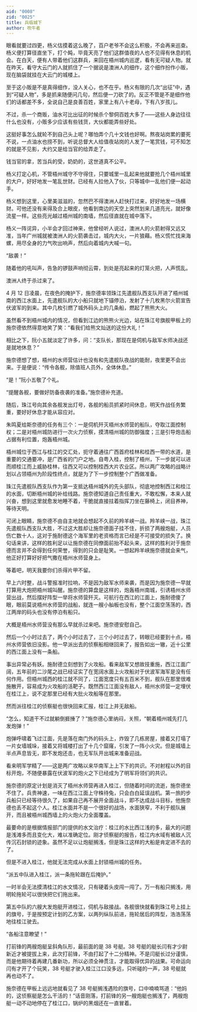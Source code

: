```yaml
---
aid: "0008"
zid: "0025"
title: 兵临城下
author: 吹牛者
---
```


眼看就要过四更，杨义估摸着这么晚了，百户老爷不会这么积极，不会再来巡查。杨义便打算径直坐下，打个盹，毕竟天亮了他们这群值夜的人也不见得有休息的机会。在白天，便有人带着他们这群兵，来回在梧州城内巡逻，看有无可疑人物。就在昨天，看守大云门的人就抓住了一个据说是澳洲人的细作，这个细作扮作小贩，现在脑袋就挂在大云门的城楼上。

至于这小贩是不是真得细作，没人关心，也不在乎。杨义有限的几次“出征”中，遇到“可疑人物”，多是抓来随便问几句，然后便一刀砍了的。反正不管是不是细作他们的话都差不多，全说自己是良善百姓，家里上有八十老母，下有八岁孩儿。

不过，杀一个商贩，油水可比出征的时候杀个黎侗百姓大多了――这些人身边往往什么也没有，小贩多少应该有些钱货，大伙都能弄些好处。

这挺好事怎么就轮不到自己头上呢？哪怕弄个几十文钱也好啊。熬夜站岗累的要死不说，一点油水也捞不到，听说总督大人给值夜站岗的人发了一笔赏钱，可不知怎的就是不见影，大约又是给当官的给弄走了。

钱当官的拿，苦当兵的受，奶奶的，这世道真不公平。

杨义打定心机，不管梧州城守不守得住，只要城里一乱起来他就要抢几个梧州城里的大户，好好地发一笔乱世财。已经有人拉他入了伙，只等城中一乱他们便一起动手。

杨义想到这里，心里美滋滋的，忽然巴不得澳洲人赶快打过来，好好地发一场横财。可他还没有来得及合上眼皮，他看到南边的天空上突然划来几道亮光，就好像流星一样。这些亮光越过梧州城的南墙，然后径直就在城中落下。

杨义一阵诧异，小半会才回过神来，他曾经听人说过，澳洲人的火箭射得又远又准，当年广州城就被澳洲人的火箭袭击过，城内大火，一片狼藉。杨义慌忙找来海螺，用尽全身的力气吹出响声，然后向着城内大喊一句。

“敌袭！”

随着他的吼叫声，告急的锣鼓声响彻云霄，到处是亮起来的灯笼火把，人声慌乱。

澳洲人终于杀过来了。

4 月 12 日凌晨，在夜色的掩护下，施奈德率领珠江先遣舰队西支队开进了梧州城南的西江水面上，先遣舰队的大小船只就地下锚停泊，发射了十几枚黑尔火箭宣告伏波军的到来。其中几枚引燃了城外码头上的几条船，燃起了熊熊大火。

虽然看不到梧州城内的情况，但看到江边的熊熊火光边，站在珠江号旗舰甲板上的施奈德依然得意地笑了笑：“看我们给熊文灿送的这份大礼！”

相比之下，阮小五就淡定了许多，问：“支队长，那现在是伺机与敌军水师决战还是就地休息？”

施奈德想了想，梧州的水师营估计也没有和先遣舰队夜战的能耐，夜里更不会出来。于是便说：“传令各舰，除值班人员外，全体休息。”

“是！”阮小五敬了个礼。

“提醒各舰，要做好防备夜袭的准备。”施奈德补充道。

随后，珠江号向其余各舰发出灯号，各舰的船员抓紧时间休息，明天作战任务繁重，要好好休息才能从容应对。

朱鸣夏给斯奈德的任务有三个：一是伺机歼灭梧州水师营的船队，夺取江面控制权；二是对梧州城防进行一次火力侦察，摸清梧州城的防御强度；三是引导炮击船占据有利位置，炮轰梧州城。

梧州城位于西江与桂江的交汇处，扼守着通往广西首府桂林和桂西一带的水道，是重要的交通要冲，是广西省的门户之地。自粤入桂，控制了梧州，下一步就可以进而顺桂江而上威胁桂林，往西又可以控制桂西大片农业区。所以两广攻略的战略计划以占领梧州为阶段性终点，就是为了下一步控制整个广西做准备。

珠江先遣舰队西支队作为第一支抵达梧州城外的先头部队，彻底地控制西江和桂江的水面，切断梧州城的补给线路。施奈德知道自己责任重大，不敢松懈，本来人就兴奋，想到这里就愈发地睡不着，干脆就直接拄着指挥刀坐在藤椅上，闭目养神，等待天明。

可闭上眼睛，施奈德不由自主地就会想起不久前的羚羊峡一战。羚羊峡一战，珠江先遣舰队西支队大胜，不过这大胜却让施奈德面子挂不住，折损了两艘炮艇，人员伤亡数十人，这对于施耐德这个海军里的老资格而言已经是不可接受的损失了。换句话来讲，这样的胜利足以让施奈德在同僚面前抬不起头来，这样的胜利对于施奈德而言并不会得到任何荣誉，得到的只会是耻笑。一想起羚羊峡施奈德就会来气，他正好打算好好把气撒在梧州水师营身上。

等着吧，明天我要你们杀得片甲不留。

早上六时整，战斗警报准时拉响，不是因为敌军水师来袭，而是因为施奈德一早就打算用大炮把梧州城叫醒。施奈德的算盘是这样的，炮轰梧州南城，引诱梧州水师营出战，然后摆好阵型一举将水师营歼灭。可航行在西江的江面上，施耐德傻了眼，眼前莫说梧州水师营的战船，就连一艘小舢板也没有，整个江面空荡荡的，西江两岸的码头也没有停泊有船只。

大概是梧州水师营没有那么早就杀过来吧。施奈德安慰自己。

然后一个小时过去了，两个小时过去了，三个小时过去了，转眼已经要到十点，梧州水师营依旧没影。他一早派出去的侦察船相继回来了，报告如出一辙，近十公里的西江面上没有一条船。

事出异常必有妖。施耐德立刻想到了火攻船。看来敌军又想故技重施，西江江面广阔，五年前的二沙尾之战已经证实了在宽阔水面上火攻船对于伏波军海军是没有任何作用。但梧州城西的桂江就不同了，江面宽度只有五百米不到，舰队在那里很难施散开，容易成为火攻船的活靶子。既然西江江面没有敌人，梧州水师营一定埋伏在桂江上，说不定那里已经有大批火攻船等在那里。

然而派往桂江的侦察艇也很快回来汇报，桂江上并无敌船。

“怎么，知道干不过就躺倒捱捶了？”施奈德心里纳闷，关照，“朝着梧州城先打几发炮弹！”

炮弹呼啸着飞过江面，先是落在南门外的码头上，炸毁了几栋房屋，接着又打塌了一片女墙城垛，接着又将城楼打出了十几个窟窿，引发了一阵小火灾。但是城墙上半点声息皆无，即不发炮还击，也无军队开出城来准备迎战。

看来明军学精了――这是两广攻略以来华南军上上下下的共识。不对射程以外的目标开炮，不随便暴露在伏波军的炮火之下已经成为了明军将领们的共识。

施奈德的原定计划是消灭了梧州水师营再进入桂江，但随着时间的流逝，施奈德坐不住了。兵贵神速，一味在西江江面上守株待兔，只会白白延误战机。第一旅的步兵船只已经等待很久了，如果自己再不展开全面战斗，即不达成战斗目标，他施奈德也丢不起这个人。桂江水面并不是一个很好的战场，水面狭窄，不利于舰队展开，而且被梧州城西墙上的火炮火力全面覆盖。

最要命的是根据情报部门的提供的水文治疗：桂江的水比西江浅的多，最大的问题是浅滩多而且变化大，难以准确定位。刚才侦察艇的报告，桂江内水域有被敌人沉传沉石封锁的迹象。虽然不足以让炮艇搁浅，但是珠江这样的大船是肯定进不去的了。

但是不进入桂江，他就无法完成从水面上封锁梧州城的任务。

“派五中队进入桂江，派一条拖轮跟在后掩护。”

一时半会无法摸清桂江的水文情况，只有硬着头皮闯一闯了。万一有船只搁浅，用明轮拖轮可以很快把它们拖出来。

第五中队的六艘大发炮艇开进桂江，伺机与敌接战。各舰很快就看到珠江号上挂上的旗号，于是按预定计划的乙方案，以两列纵队前进，拖轮居后的阵型，浩浩荡荡地往桂江驶去。

“各船注意瞭望！”

打前锋的两艘炮艇呈斜角队形，最前面的是 38 号艇。38 号艇的艇长闫有才少尉新近才被提拔上来，此次打前锋，不由打起了十二分精神。不是闫艇长过分谨慎，而是他期待着再建几番新功，所以必须全神贯注，才能取得优异的战果。可命运向闫有才开了个玩笑，38 号艇才驶入桂江江口没多远，只听碰的一声，38 号艇就再也动不了。

施奈德在甲板上远远地就看见了 38 号艇搁浅遇险的旗号，口中喃喃骂道：“他妈的，这侦察艇是怎么干活的！”话音刚落，打前锋的另一艘炮艇也搁浅了，两艘炮艇一动不动地停在了桂江口，锅炉的黑烟还在一直冒着。
